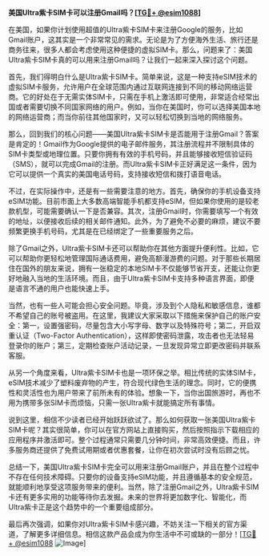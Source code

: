 **美国Ultra紫卡SIM卡可以注册Gmail吗？[[TG💪+ @esim1088](https://t.me/s/esim1088)]**

在美国，如果你计划使用超值的Ultra紫卡SIM卡来注册Google的服务，比如Gmail账户，这其实是一个非常常见的需求。无论是为了方便海外生活、旅行还是商务往来，很多人都会考虑使用这种便捷的虚拟SIM卡。那么，问题来了：美国Ultra紫卡SIM卡真的可以用来注册Gmail吗？让我们一起来深入探讨这个问题。

首先，我们得明白什么是Ultra紫卡SIM卡。简单来说，这是一种支持eSIM技术的虚拟SIM卡服务，允许用户在全球范围内通过互联网连接到不同的移动网络运营商。它的好处在于无需实体SIM卡，只需在手机上激活即可使用，非常适合经常出国或者需要切换不同国家网络的用户。例如，当你在美国时，你可以选择美国本地的网络运营商；而当你前往其他国家时，又可以轻松切换到当地的网络服务。

那么，回到我们的核心问题——美国Ultra紫卡SIM卡是否能用于注册Gmail？答案是肯定的！Gmail作为Google提供的电子邮件服务，其注册流程并不限制具体的SIM卡类型或地理位置。只要你拥有有效的手机号码，并且能够接收短信验证码（SMS），就可以完成Gmail的注册。而Ultra紫卡SIM卡正好满足这一条件，因为它可以提供一个真实的美国电话号码，支持接收短信和拨打语音电话。

不过，在实际操作中，还是有一些需要注意的地方。首先，确保你的手机设备支持eSIM功能。目前市面上大多数高端智能手机都支持eSIM，但如果你使用的是较老款机型，可能需要确认一下是否兼容。其次，注册Gmail时，你需要填写一个有效的地址，以便接收后续的相关邮件通知。此外，为了避免不必要的麻烦，建议不要频繁更换手机号码，尤其是在已经绑定了一些重要服务之后。

除了Gmail之外，Ultra紫卡SIM卡还可以帮助你在其他方面提升便利性。比如，它可以帮助你更轻松地管理国际通话费用，避免高额漫游费的问题。对于那些长期居住在国外的朋友来说，拥有一张稳定的本地SIM卡不仅能够节省开支，还能让你更好地融入当地的生活环境。而且，由于Ultra紫卡SIM卡支持多种语言界面，即便是语言不通的用户也能快速上手。

当然，也有一些人可能会担心安全问题。毕竟，涉及到个人隐私和敏感信息，谁都不希望自己的账号被盗用。在这里，我建议大家采取以下措施来保护自己的账户安全：第一，设置强密码，尽量包含大小写字母、数字以及特殊符号；第二，开启双重认证（Two-Factor Authentication），这样即使密码泄露，攻击者也无法轻易登录你的账户；第三，定期检查账户活动记录，一旦发现异常立即更改密码并联系客服。

从另一个角度来看，Ultra紫卡SIM卡也是一项环保之举。相比传统的实体SIM卡，eSIM技术减少了塑料废弃物的产生，符合现代绿色生活的理念。同时，它的便携性和灵活性也为用户带来了前所未有的体验。想象一下，当你出国旅游时，再也不用为携带多张SIM卡而烦恼，只需一张Ultra紫卡就能搞定所有事情。

说到这里，相信不少读者已经开始跃跃欲试了。那么如何获取一张美国Ultra紫卡SIM卡呢？其实很简单，你可以在官方网站上直接购买，然后按照指示下载相应的应用程序并激活即可。整个过程通常只需要几分钟时间，非常高效便捷。而且，许多服务商还提供了免费试用期或者优惠套餐，让你在初次尝试时没有后顾之忧。

总结一下，美国Ultra紫卡SIM卡完全可以用来注册Gmail账户，并且在整个过程中不存在任何技术障碍。只要你的设备支持eSIM功能，并且遵循基本的安全规范，就能顺利地享受这项服务带来的便利。当然，除了注册Gmail之外，Ultra紫卡SIM卡还有更多实用的功能等待你去发掘。未来的世界将更加数字化、智能化，而Ultra紫卡正是这个趋势中的一个重要组成部分。

最后再次强调，如果你对Ultra紫卡SIM卡感兴趣，不妨关注一下相关的官方渠道，了解更多详细信息。相信这款产品会成为你生活中不可或缺的一部分！[[TG💪+ @esim1088](https://t.me/s/esim1088) ![Image](https://i.postimg.cc/4NQfJmqS/Snipaste-2025-05-13-00-14-12.png)]